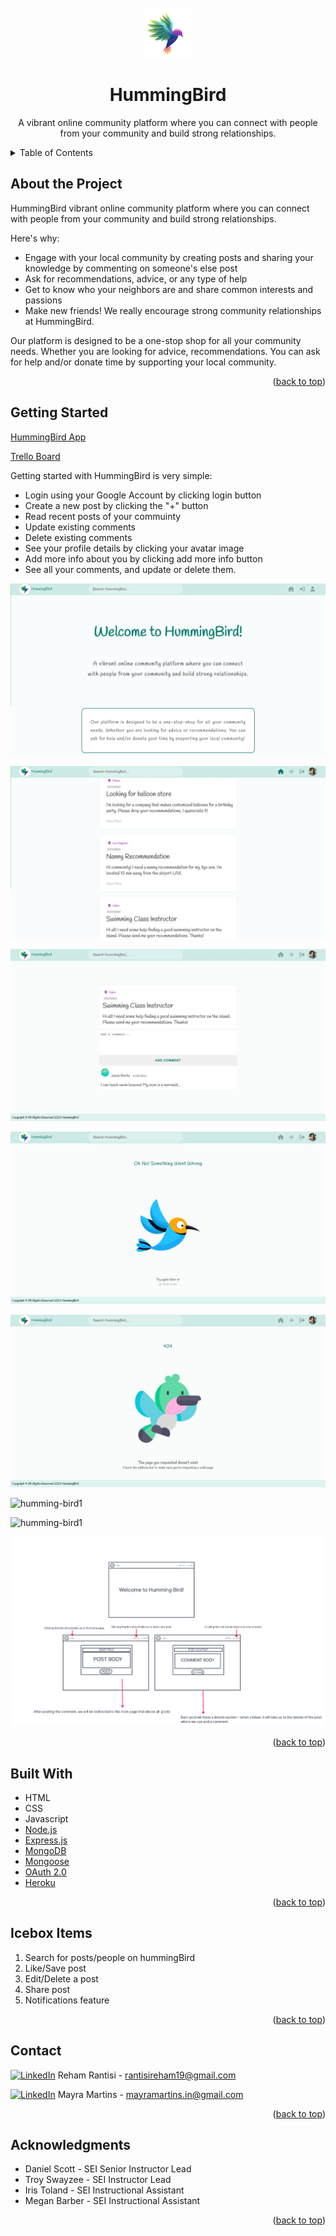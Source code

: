 <!-- <div id="top"></div> -->

<!-- PROJECT LOGO -->
<br />
<div align="center">
    <img src="/public/imgs/logo.png" alt="hummingbird" width="80" height="80">
  </a>

  <h1 align="center">HummingBird</h1>

  <p align="center">
    A vibrant online community platform where you can connect with people from your community and build strong relationships.
    <br>
  </p>
</div>

<!-- TABLE OF CONTENTS -->
<details>
  <summary>Table of Contents</summary>
  <ol>
    <li><a href="#about-the-project">About The Project</a>
    <li><a href="#getting-started">Getting Started</a></li>
    <li><a href="#built-with">Built With</a></li>
    <li><a href="#icebox">Ice Box</a></li>
    <li><a href="#contact">Contact</a></li>
    <li><a href="#acknowledgments">Acknowledgments</a></li>
  </ol>
</details>

<!-- CONTENT -->

## About the Project

HummingBird vibrant online community platform where you can connect with people from your community and build strong relationships.

Here's why:

- Engage with your local community by creating posts and sharing your knowledge by commenting on someone's else post
- Ask for recommendations, advice, or any type of help
- Get to know who your neighbors are and share common interests and passions
- Make new friends! We really encourage strong community relationships at HummingBird.

Our platform is designed to be a one-stop shop for all your community needs. Whether you are looking for advice, recommendations. You can ask for help and/or donate time by supporting your local community.

<p align="right">(<a href="#top">back to top</a>)</p>

## Getting Started

[HummingBird App](https://hummingbird.herokuapp.com/)

[Trello Board](https://trello.com/b/BzHNKAK2/sei-project-2-hummingbird)

Getting started with HummingBird is very simple:

- Login using your Google Account by clicking login button
- Create a new post by clicking the "+" button
- Read recent posts of your commuinty
- Update existing comments
- Delete existing comments
- See your profile details by clicking your avatar image
- Add more info about you by clicking add more info button
- See all your comments, and update or delete them.

![humming-bird1](/public/imgs/hb1.jpeg)

![humming-bird1](/public/imgs/hb2.jpeg)

![humming-bird1](/public/imgs/hb3.jpeg)

![humming-bird1](/public/imgs/hb4.jpeg)

![humming-bird1](/public/imgs/hb5.jpeg)

![humming-bird1](/public/imgs/hb6.jpeg)

![humming-bird1](/public/imgs/hb7.jpeg)

![humming-bird1](/public/imgs/erd.png)

<p align="right">(<a href="#top">back to top</a>)</p>

## Built With

- HTML
- CSS
- Javascript
- [Node.js](https://nodejs.org/)
- [Express.js](https://expressjs.com/)
- [MongoDB](https://mongodb.com/)
- [Mongoose](https://mongoosejs.com/)
- [OAuth 2.0](https://console.cloud.google.com/apis/dashboard)
- [Heroku](https://www.heroku.com/)
<p align="right">(<a href="#top">back to top</a>)</p>

## Icebox Items

1. Search for posts/people on hummingBird
2. Like/Save post
3. Edit/Delete a post
4. Share post
5. Notifications feature

<p align="right">(<a href="#top">back to top</a>)</p>

## Contact

[![LinkedIn](https://img.shields.io/badge/-LinkedIn-blue?style=flat-square&logo=Linkedin&logoColor=white&link=https://www.linkedin.com/in/rehamrantisi/)](https://www.linkedin.com/in/rehamrantisi/) Reham Rantisi - rantisireham19@gmail.com

[![LinkedIn](https://img.shields.io/badge/-LinkedIn-blue?style=flat-square&logo=Linkedin&logoColor=white&link=https://www.linkedin.com/in/mayra-martins-8a4b89195/)](https://www.linkedin.com/in/mayra-martins-8a4b89195/) Mayra Martins - mayramartins.in@gmail.com

<p align="right">(<a href="#top">back to top</a>)</p>

## Acknowledgments

- Daniel Scott - SEI Senior Instructor Lead
- Troy Swayzee - SEI Instructor Lead
- Iris Toland - SEI Instructional Assistant
- Megan Barber - SEI Instructional Assistant
<p align="right">(<a href="#top">back to top</a>)</p>
